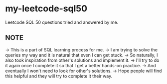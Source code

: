 # my-leetcode-sql50
Leetcode SQL 50 questions tried and answered by me.


## NOTE
-> This is a part of SQL learning process for me.
-> I am trying to solve the queries my way and it is natural that even I can get stuck.
-> So naturally, I also took inspiration from other's solutions and implement it.
-> I'll try to do it again once I complete it so that I get a better hands-on practice.
-> And eventually I won't need to look for other's solutions.
-> Hope people will find this helpful and they will try to complete it their way. 
